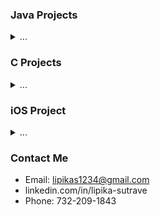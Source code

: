 
### Java Projects
  <details>
    <summary> ... </summary>

  - String Evaluator
  - Network Evaluator
      - Coded a Undirected Graph Project which examines connectors & cliques within a network and shortest chain between 2 friends via adjacency linked list, DFS Topsort, & BFS algorithms.
  - Hash Table Search Engine
  - Art Collage
  </details>

### C Projects
<details>
  <summary> ... </summary>

- DAG
- Determinant
- Dijkstra Network
- Magic Square
</details>

### iOS Project
<details>
  <summary> ... </summary>
  
- Calculator
</details>

### Contact Me
- Email: lipikas1234@gmail.com
- linkedin.com/in/lipika-sutrave
- Phone: 732-209-1843
